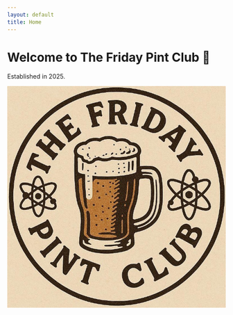 ```yaml
---
layout: default
title: Home
---
```


# Welcome to The Friday Pint Club 🍻

Established in 2025.

<img src="/assets/images/FridayPintClub1.jpg" alt="Pint photo" class="featured-pint" />
